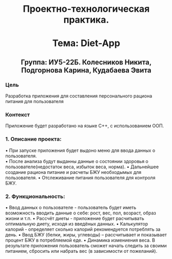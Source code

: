 <h1 align="center"> Проектно-технологическая практика.</h1>
<h1 align="center"> Тема: Diet-App </h1>
<h2 align="center">Группа: ИУ5-22Б. Колесников Никита, Подгорнова Карина, Кудабаева Эвита</h2>

### Цель

Разработка приложения для составления персонального рациона питания для пользователя

### Контекст

Приложение будет разработано на языке C++, c использованием ООП.

<h3>1.	Описание проекта:</h3>
•	При запуске приложения будет выдоно меню для ввода данных о пользователя.</br>
• После анализа будут выданны данные о состоянии здоровья о пользователе(недостаток веса, избыток веса, норма).
• Дальнейшее создание рациона питание и расчеты БЖУ необходымых для пользователя.
• Отслеживание питания пользователя для контроля БЖУ.
  
<h3>2.	Функциональность:</h3>
•	Ввод данных о пользователе - пользователь будет иметь возможность вводить данные о себе: рост, вес, пол, возраст, образ жизни и т.п.
• Рассчёт диеты </b> - приложение будет расчитывать оптимальную диету, исходя из введёных данных.
•	Калькулятор калорий </b> - определяет сколько калорий рекомендуется потреблять за день.
•	Ввод БЖУ (белки, жиры, углеводы)</b> – рассчитывает и показывает процент БЖУ в потребляемой еде.
•	Динамика измениения веса.
В результате приложения пользователь сможет начать следить за своими питанием, сбросить или набрать вес (в зависимости от пожеланий).
